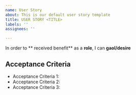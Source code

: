 ```yaml
---
name: User Story
about: This is our default user story template
title: USER STORY <TITLE>
labels: ''
assignees: ''

---
```


In order to  ** received benefit** as a  **role**, I can **gaol/desire**

## Acceptance Criteria
+ Acceptance Criteria 1:
+ Acceptance Criteria 2:
+ Acceptance Criteria 3:
